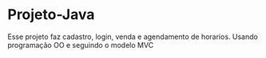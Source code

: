 # Projeto-Java
Esse projeto faz cadastro, login, venda e agendamento de horarios. Usando programação OO e seguindo o modelo MVC 
